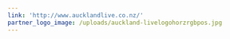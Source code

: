 ```yaml
---
link: 'http://www.aucklandlive.co.nz/'
partner_logo_image: /uploads/auckland-livelogohorzrgbpos.jpg
---
```


